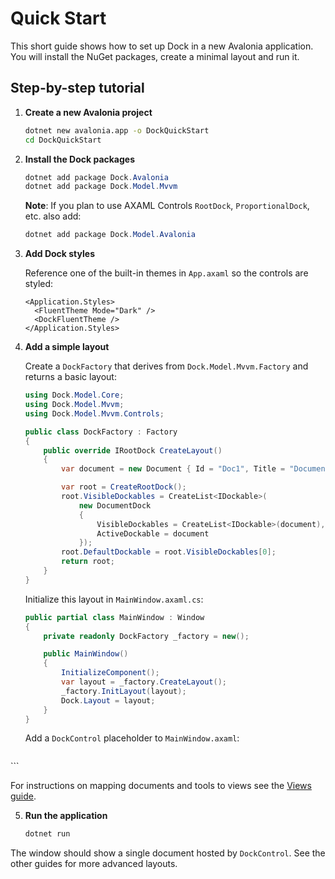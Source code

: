 # Quick Start

This short guide shows how to set up Dock in a new Avalonia application. You will install the NuGet packages, create a minimal layout and run it.

## Step-by-step tutorial

1. **Create a new Avalonia project**

   ```bash
   dotnet new avalonia.app -o DockQuickStart
   cd DockQuickStart
   ```

2. **Install the Dock packages**

   ```powershell
   dotnet add package Dock.Avalonia
   dotnet add package Dock.Model.Mvvm
   ```

   **Note**: If you plan to use AXAML Controls `RootDock`, `ProportionalDock`, etc. also add:

   ```powershell
   dotnet add package Dock.Model.Avalonia
   ```

4. **Add Dock styles**

   Reference one of the built-in themes in `App.axaml` so the controls are styled:

   ```xaml
   <Application.Styles>
     <FluentTheme Mode="Dark" />
     <DockFluentTheme />
   </Application.Styles>
   ```

5. **Add a simple layout**

   Create a `DockFactory` that derives from `Dock.Model.Mvvm.Factory` and returns a basic layout:

   ```csharp
   using Dock.Model.Core;
   using Dock.Model.Mvvm;
   using Dock.Model.Mvvm.Controls;

   public class DockFactory : Factory
   {
       public override IRootDock CreateLayout()
       {
           var document = new Document { Id = "Doc1", Title = "Document" };

           var root = CreateRootDock();
           root.VisibleDockables = CreateList<IDockable>(
               new DocumentDock
               {
                   VisibleDockables = CreateList<IDockable>(document),
                   ActiveDockable = document
               });
           root.DefaultDockable = root.VisibleDockables[0];
           return root;
       }
   }
   ```

   Initialize this layout in `MainWindow.axaml.cs`:

   ```csharp
   public partial class MainWindow : Window
   {
       private readonly DockFactory _factory = new();

       public MainWindow()
       {
           InitializeComponent();
           var layout = _factory.CreateLayout();
           _factory.InitLayout(layout);
           Dock.Layout = layout;
       }
   }
   ```

   Add a `DockControl` placeholder to `MainWindow.axaml`:

   ```xaml
  <DockControl x:Name="Dock" />
  ```

   For instructions on mapping documents and tools to views see the [Views guide](dock-views.md).

5. **Run the application**

   ```bash
   dotnet run
   ```

The window should show a single document hosted by `DockControl`. See the other guides for more advanced layouts.
